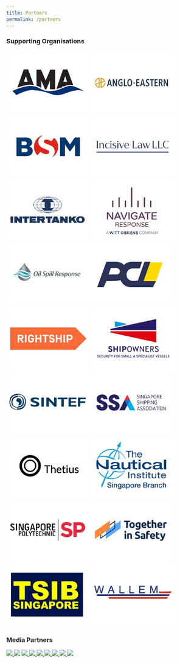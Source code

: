 ```yaml
---
title: Partners
permalink: /partners
---
```

<div>
  <h3>Supporting Organisations</h3>
</div>
<div class="row">
<div class="col is-12 mb-4"><a href="https://andrew-moore.com/"><img class="img-fluid" style="width:220px" src="images/logos/AMA.jpg"></a> 
	<a href="https://www.angloeastern.com/"><img class="img-fluid" style="width:220px" src="images/logos/AngloEastern.jpg"></a><a href="https://www.bs-shipmanagement.com/en/"><img class="img-fluid" style="width:220px" src="images/logos/BSM.jpg"></a>
	<a href="https://www.incisivelaw.com/"><img class="img-fluid" style="width:220px" src="images/logos/Incisive-Law.jpg"></a> <a href="https://intertanko.com/"><img class="img-fluid" style="width:220px" src="images/logos/Intertanko.jpg"></a> 
	<a href="https://www.navigateresponse.com/"><img class="img-fluid" style="width:220px" src="images/logos/NavigateResponse.jpg"></a><a href="https://www.oilspillresponse.com/"><img class="img-fluid" style="width:220px" src="images/logos/Oil-Spill-Response.jpg"></a><a href="https://pclsg.com/"><img class="img-fluid" style="width:220px" src="images/logos/Pacific Carriers Limited.jpg"></a> 	<a href="https://www.rightship.com/"><img class="img-fluid" style="width:220px" src="images/logos/RightShip.jpg"></a> <a href="https://www.shipownersclub.com/"><img class="img-fluid" style="width:220px" src="images/logos/shipowners-logo.jpg"></a> <a href="https://www.sintef.no/en/"><img class="img-fluid" style="width:220px" src="images/logos/SINTEF.jpg"></a><a href="https://www.ssa.org.sg//"><img class="img-fluid" style="width:220px" src="images/logos/SSA.jpg"></a>
<a href="https://thetius.com/"><img class="img-fluid" style="width:220px" src="images/logos/Thetius.jpg"></a> <a href="https://www.nautinst.org/branch/singapore.html"><img class="img-fluid" style="width:220px" src="images/logos/TNI-SG.jpg"></a> <a href="https://industry.sp.edu.sg/cems/"><img class="img-fluid" style="width:220px" src="images/logos/SingaporePoly.jpg"></a><a href="https://togetherinsafety.info/"><img class="img-fluid" style="width:220px" src="images/logos/Together-in-Safety-Logo.jpg"></a> <a href="https://www.mot.gov.sg/about-mot/transport-safety-investigation-bureau"><img class="img-fluid" style="width:220px" src="images/logos/TSIB2.jpg"></a> <a href="https://www.wallem.com/"><img class="img-fluid" style="width:220px" src="images/logos/WallemGroup.jpg"></a></div>
</div>
<div>
  <h3>Media Partners</h3>
</div>
<div class="row mpartners">
<div class="col-10 mx-auto mt-4">
<div class="col-12 mb-4"><a href="https://www.edumaritime.net/"><img class="img-fluid" style="width:220px" src="https://i.levelupp.com/safetyatseaweek/Edumaritime.jpg"> </a> <a href="https://globalmaritimehub.com/"><img class="img-fluid" style="width:220px" src="https://i.levelupp.com/safetyatseaweek/GlobalMaritimeHub2.jpg"></a> <a href="https://www.hellenicshippingnews.com/"><img class="img-fluid" style="width:220px" src="https://i.levelupp.com/safetyatseaweek/Hellenic_Shipping_News.jpg"> </a> <a href="https://www.manifoldtimes.com/"><img class="img-fluid" style="width:220px" src="https://i.levelupp.com/safetyatseaweek/ManifoldTimes.jpg"> </a><a href="https://en.portnews.ru/"><img class="img-fluid" style="width:220px" src="https://i.levelupp.com/safetyatseaweek/PortNews.jpg"> </a> <a href="https://safety4sea.com/"><img class="img-fluid" style="width:220px" src="https://i.levelupp.com/safetyatseaweek/Safety4Sea.jpg"> </a> <a href="https://www.seatrade-maritime.com/"><img class="img-fluid" style="width:220px" src="https://i.levelupp.com/safetyatseaweek/Seatrade_Maritime_News.jpg"> </a> <a href="https://shipmanagementinternational.com/"><img class="img-fluid" style="width:220px" src="https://i.levelupp.com/safetyatseaweek/Ship_Management.jpg"> </a>  <a href="https://xindemarinenews.com/index.html"><img class="img-fluid" style="width:220px" src="https://i.levelupp.com/safetyatseaweek/Xinde_Marine_News.jpg"> </a></div>
</div>
</div>
<style>
.content a {display: inline-block;}
</style>